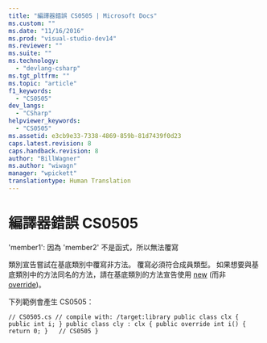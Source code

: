 ```yaml
---
title: "編譯器錯誤 CS0505 | Microsoft Docs"
ms.custom: ""
ms.date: "11/16/2016"
ms.prod: "visual-studio-dev14"
ms.reviewer: ""
ms.suite: ""
ms.technology: 
  - "devlang-csharp"
ms.tgt_pltfrm: ""
ms.topic: "article"
f1_keywords: 
  - "CS0505"
dev_langs: 
  - "CSharp"
helpviewer_keywords: 
  - "CS0505"
ms.assetid: e3cb9e33-7338-4869-859b-81d7439f0d23
caps.latest.revision: 8
caps.handback.revision: 8
author: "BillWagner"
ms.author: "wiwagn"
manager: "wpickett"
translationtype: Human Translation
---
```

# 編譯器錯誤 CS0505
'member1': 因為 'member2' 不是函式，所以無法覆寫  
  
 類別宣告嘗試在基底類別中覆寫非方法。 覆寫必須符合成員類型。 如果想要與基底類別中的方法同名的方法，請在基底類別的方法宣告使用 [new](../../csharp/language-reference/keywords/new.md) \(而非 [override](../../csharp/language-reference/keywords/override.md)\)。  
  
 下列範例會產生 CS0505：  
  
```  
// CS0505.cs // compile with: /target:library public class clx { public int i; } public class cly : clx { public override int i() { return 0; }   // CS0505 }  
```